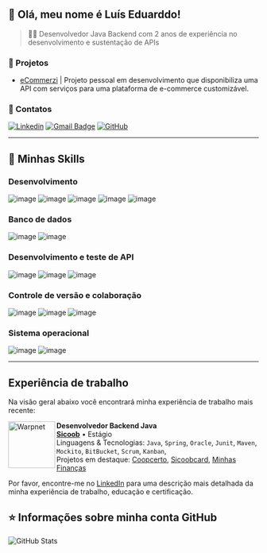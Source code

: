 ## 💜 Olá, meu nome é <strong>Luís Eduarddo!</strong>

> 👨‍💻 Desenvolvedor Java Backend com 2 anos de experiência no desenvolvimento e sustentação de APIs

### 🔭 Projetos

- [eCommerzi](https://github.com/luisalmeida-dev/eCommerzi) | Projeto pessoal em desenvolvimento que disponibiliza uma API com serviços para uma plataforma de e-commerce customizável.

 ### 💬 Contatos

[![Linkedin](https://img.shields.io/badge/-devluisalmeida-blue?style=flat-square&logo=Linkedin&logoColor=white&link=https://www.linkedin.com/in/devluisalmeida/)](https://www.linkedin.com/in/devluisalmeida/)
[![Gmail Badge](https://img.shields.io/badge/-anjos.luiseduardo@gmail.com-006bed?style=flat-square&logo=Gmail&logoColor=white&link=mailto:anjos.luiseduardo@gmail.com)](mailto:anjos.luiseduardo@gmail.com)
[![GitHub](https://img.shields.io/github/followers/luisalmeida-dev?label=follow&style=social)](https://github.com/luisalmeida-dev)

---

## 🚀 Minhas Skills

### Desenvolvimento

![image](https://img.shields.io/badge/Java-ED8B00?style=for-the-badge&logo=java&logoColor=white)
![image](https://img.shields.io/badge/Spring-6DB33F?style=for-the-badge&logo=spring&logoColor=white)
![image](https://img.shields.io/badge/Junit5-25A162?style=for-the-badge&logo=junit5&logoColor=white)
![image](https://img.shields.io/badge/apache_maven-C71A36?style=for-the-badge&logo=apachemaven&logoColor=white)
![image](https://img.shields.io/badge/Intellij%20Idea-000?logo=intellij-idea&style=for-the-badge)

### Banco de dados

![image](https://img.shields.io/badge/PostgreSQL-316192?style=for-the-badge&logo=postgresql&logoColor=white)
![image](https://img.shields.io/badge/Oracle-F80000?style=for-the-badge&logo=oracle&logoColor=white)

### Desenvolvimento e teste de API

![image](https://img.shields.io/badge/Swagger-85EA2D?style=for-the-badge&logo=Swagger&logoColor=white)
![image](https://img.shields.io/badge/Postman-FF6C37?style=for-the-badge&logo=Postman&logoColor=white)
![image](https://img.shields.io/badge/Insomnia-5849be?style=for-the-badge&logo=Insomnia&logoColor=white)


### Controle de versão e colaboração

![image](https://img.shields.io/badge/Git-E34F26?style=for-the-badge&logo=git&logoColor=white)
![image](https://img.shields.io/badge/GitHub-100000?style=for-the-badge&logo=github&logoColor=white)
![image](https://img.shields.io/badge/Bitbucket-0747a6?style=for-the-badge&logo=bitbucket&logoColor=white)

### Sistema operacional
![image](https://img.shields.io/badge/Windows-017AD7?style=for-the-badge&logo=windows&logoColor=white)
![image](https://img.shields.io/badge/Linux-E34F26?style=for-the-badge&logo=linux&logoColor=black)

---

## Experiência de trabalho

Na visão geral abaixo você encontrará minha experiência de trabalho mais recente:

[<img align="left" height="94px" width="94px" alt="Warpnet" src="https://www.spacex.com/static/images/share.jpg"/>](https://www.spacex.com/)

**Desenvolvedor Backend Java** \
[**Sicoob**](https://www.sicoob.com.br/) • Estágio \
Linguagens & Tecnologias: `Java`, `Spring`, `Oracle`, `Junit`, `Maven`, `Mockito`, `BitBucket`, `Scrum`, `Kanban`,\
Projetos em destaque: [Coopcerto](https://www.coopcerto.com.br/), [Sicoobcard](<https://www.sicoobcard.com.br>), [Minhas Finanças](https://play.google.com/store/apps/details?id=tivit.com.cabal.sicoob.gf&hl=pt_BR&gl=US&pli=1)
<br/>



Por favor, encontre-me no [LinkedIn](https://www.linkedin.com/in/devluisalmeida/) para uma descrição mais detalhada da minha experiência de trabalho, educação e certificação.

## ⭐ Informações sobre minha conta GitHub

![GitHub Stats](https://github-readme-stats.vercel.app/api?username=luisalmeida-dev&show_icons=true)
